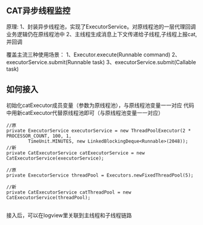 ## CAT异步线程监控

原理:
1、封装异步线程池，实现了ExecutorService。对原线程池的一层代理回调 业务逻辑仍在原线程池中
2、主线程生成消息上下文传递给子线程,子线程上报cat,并回调


覆盖主流三种使用场景：
1、Executor.execute(Runnable command)
2、executorService.submit(Runnable task)
3、executorService.submit(Callable<T> task)

## 如何接入
初始化catExecutor成员变量（参数为原线程池），与原线程池变量一一对应
代码中用新catExecutor代替原线程池即可（与原线程池变量一一对应）

```
//原
private ExecutorService executorService = new ThreadPoolExecutor(2 * PROCESSOR_COUNT, 100, 1,
        TimeUnit.MINUTES, new LinkedBlockingDeque<Runnable>(2048));
//新
private CatExecutorService catExecutorService = new CatExecutorService(executorService);
 
//原
private ExecutorService threadPool = Executors.newFixedThreadPool(5);
 
//新
private CatExecutorService catThreadPool = new CatExecutorService(threadPool);

```

## 
接入后，可以在logview里关联到主线程和子线程链路